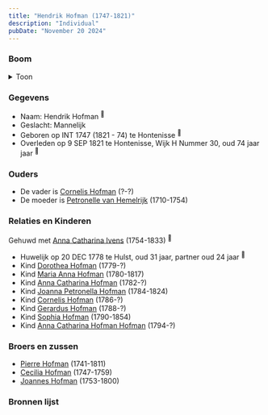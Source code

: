 ```yaml
---
title: "Hendrik Hofman (1747-1821)"
description: "Individual"
pubDate: "November 20 2024"
---
```


### Boom
<details><summary>Toon</summary>

![test](https://www.plantuml.com/plantuml/svg/dLRRJXin47ttLupWeUq3qjulA092I0YeNCIbBrM5dAmXs-pQaUs08fH_xoHhGd3QOdXRxypiEJx7Czu3fQdKqxeYQbpo2PMqXW4TZX-acFAY8oeXGKlA5OOOrsHK5Wo6fHnMh7bczKJFe6RrW4dLl5AQIIRqRCB8sbU75LKAdWa070fPC7apAeTZpfHgjMfQyhqz2CcSa2zmkOHIfAdOwWZ9MLKgw8lxcl8je0fEFC-BSe3jRjYBUuVusUVxabN575gx0pgOtGs4rXNRtODzH5DAIo7MKjHuMbLtb1TtGudHWK0QoznzP61WBnaM8N35u95owBEQLRByFLxXnnxYzmwxOJVy3_x9-GtugU_1Lp-D8zY1AFe6tscjdXX35Tud5Nfmrhw2PVLQtOfdQ_U95KN97p0tYE2esy7S85_Ix25DFuNjgdmOwHdkHJmXrJanyktic0nYzlFwmbJYYsKe9IzmVSOBMOvjC-8KLZQ-RqeZIfIYA5dWeoWfYj8NN3DUAkKWIWxNtKjO5g-LpLSisvnJw50zehB4fvD7njKhryp5kD27q_Pve_j7g0KfzBg7o2qCuLgBoGJJyTZymp3F69PcAyDmJnk6cT8Z8OKUCRgXVkwo8_IpEKbf3lrffVG7E-8CnQImbDR2JvnQ8SZX_E87ucUUA_wBbaZzhrfQFjkqV2TPZ0LP03TCZaJbOF8RNKu5NT1O3OnD7g6JF2cStYuEN1Qv4mcWVNkyQ8JeRIEyCpkJo6Ls-asNfLdoIMMEcQIoc6x2noxmkAUBpc9GPDadyQ_5P5Hksf4usH4PEt8FhaJbWkqdpL7AS6Iu7zSDUgaJlTWqSnwvqckaCTFQZFh09sOalhumGyYC_lpjEl6ijPMVXDOwijQnjKwijRcCy7RwYNyJ1UE_Li1crDY1PWlOx7OW9ARxx414J1FOWPYOusa74c9EZXt0c_40hqJyW_e3)
</details>

### Gegevens
- Naam: Hendrik Hofman <sup><a href="../s00075/" style="text-decoration:none" title="Overlijden Hendrik Hofman 9-9-1821">:link:</a></sup>
- Geslacht: Mannelijk
- Geboren op INT 1747 (1821 - 74) te Hontenisse <sup><a href="../s00075/" style="text-decoration:none" title="Overlijden Hendrik Hofman 9-9-1821">:link:</a></sup>
- Overleden op 9 SEP 1821 te Hontenisse, Wijk H Nummer 30, oud 74 jaar jaar <sup><a href="../s00075/" style="text-decoration:none" title="Overlijden Hendrik Hofman 9-9-1821">:link:</a></sup>

### Ouders
- De vader is [Cornelis Hofman](../i00049/) (?-?)
- De moeder is [Petronelle van Hemelrijk](../i00050/) (1710-1754)

### Relaties en Kinderen

Gehuwd met [Anna Catharina Ivens](../i00058/) (1754-1833) <sup><a href="../s00076/" style="text-decoration:none" title="Huwelijk Hendrik Hofman en Catharina Ivens 20-12-1778">:link:</a></sup>
- Huwelijk op 20 DEC 1778 te Hulst, oud 31 jaar, partner oud 24 jaar <sup><a href="../s00076/" style="text-decoration:none" title="Huwelijk Hendrik Hofman en Catharina Ivens 20-12-1778">:link:</a></sup>
- Kind [Dorothea Hofman](../i00059/) (1779-?)
- Kind [Maria Anna Hofman](../i00060/) (1780-1817)
- Kind [Anna Catharina Hofman](../i00061/) (1782-?)
- Kind [Joanna Petronella Hofman](../i00063/) (1784-1824)
- Kind [Cornelis Hofman](../i00064/) (1786-?)
- Kind [Gerardus Hofman](../i00065/) (1788-?)
- Kind [Sophia Hofman](../i00066/) (1790-1854)
- Kind [Anna Catharina Hofman Hofman](../i00067/) (1794-?)

### Broers en zussen
- [Pierre Hofman](../i00055/) (1741-1811)
- [Cecilia Hofman](../i00054/) (1747-1759)
- [Joannes Hofman](../i00040/) (1753-1800)

### Bronnen lijst
